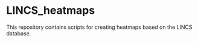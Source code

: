 # LINCS_heatmaps
This repository contains scripts for creating heatmaps based on the LINCS database.


